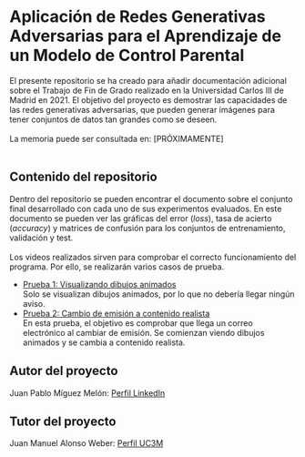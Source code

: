 # Aplicación de Redes Generativas Adversarias para el Aprendizaje de un Modelo de Control Parental
El presente repositorio se ha creado para añadir documentación adicional sobre el Trabajo de Fin de Grado realizado en la Universidad Carlos III de Madrid en 2021. El objetivo del proyecto es demostrar las capacidades de las redes generativas adversarias, que pueden generar imágenes para tener conjuntos de datos tan grandes como se deseen.
<br><br>La memoria puede ser consultada en: [PRÓXIMAMENTE]
<br><br>
## Contenido del repositorio
Dentro del repositorio se pueden encontrar el documento sobre el conjunto final desarrollado con cada uno de sus experimentos evaluados. En este documento se pueden ver las gráficas del error (_loss_), tasa de acierto (_accuracy_) y matrices de confusión para los conjuntos de entrenamiento, validación y test.
<br><br>
Los videos realizados sirven para comprobar el correcto funcionamiento del programa. Por ello, se realizarán varios casos de prueba.
- [Prueba 1: Visualizando dibujos animados](https://studio.youtube.com/video/yoqsgaC3b_o/edit)<br>
  Solo se visualizan dibujos animados, por lo que no debería llegar ningún aviso.
- [Prueba 2: Cambio de emisión a contenido realista](https://www.youtube.com/watch?v=rXh8pJqijnM)<br>
  En esta prueba, el objetivo es comprobar que llega un correo electrónico al cambiar de emisión. Se comienzan viendo dibujos animados y se cambia a contenido realista.
## Autor del proyecto
Juan Pablo Míguez Melón: [Perfil LinkedIn](https://www.linkedin.com/in/jpmiguezmelon/)
## Tutor del proyecto
Juan Manuel Alonso Weber: [Perfil UC3M](https://www.inf.uc3m.es/component/comprofiler/userprofile/jmaw)
